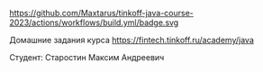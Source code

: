 https://github.com/Maxtarus/tinkoff-java-course-2023/actions/workflows/build.yml/badge.svg

Домашние задания курса https://fintech.tinkoff.ru/academy/java

Студент: Старостин Максим Андреевич
